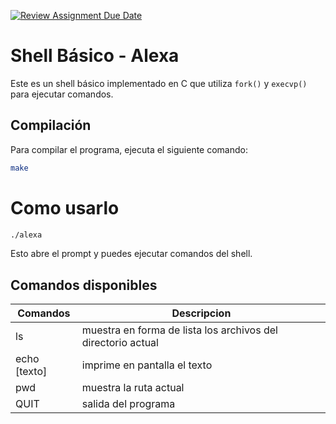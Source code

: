[![Review Assignment Due Date](https://classroom.github.com/assets/deadline-readme-button-24ddc0f5d75046c5622901739e7c5dd533143b0c8e959d652212380cedb1ea36.svg)](https://classroom.github.com/a/Gv-o7pz8)

# Shell Básico - Alexa

Este es un shell básico implementado en C que utiliza `fork()` y `execvp()` para ejecutar comandos. 

## Compilación

Para compilar el programa, ejecuta el siguiente comando:

~~~bash
make
~~~

# Como usarlo
~~~bash
./alexa
~~~
Esto abre el prompt y puedes ejecutar comandos del shell.

## Comandos disponibles

|Comandos|Descripcion|
|--------|------------|
|ls| muestra en forma de lista los archivos del directorio actual|
|echo [texto]| imprime en pantalla el texto|
|pwd | muestra la ruta actual |
|QUIT| salida del programa|